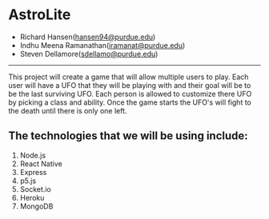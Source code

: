 # AstroLite
* Richard Hansen(hansen94@purdue.edu)
* Indhu Meena Ramanathan(iramanat@purdue.edu)
* Steven Dellamore(sdellamo@purdue.edu)

---

This project will create a game that will allow multiple users to play. Each user will have a UFO that they will be playing with and their goal will be to be the last surviving UFO. Each person is allowed to customize there UFO by picking a class and ability. Once the game starts the UFO's will fight to the death until there is only one left. 

## The technologies that we will be using include:
1. Node.js
2. React Native
3. Express
4. p5.js
5. Socket.io
6. Heroku
7. MongoDB
